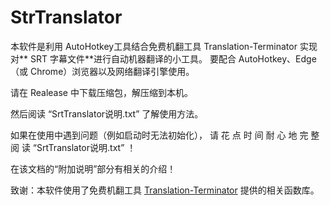 # StrTranslator
本软件是利用 AutoHotkey工具结合免费机翻工具 Translation-Terminator 实现对** SRT 字幕文件**进行自动机器翻译的小工具。
要配合 AutoHotkey、Edge（或 Chrome）浏览器以及网络翻译引擎使用。

请在 Realease 中下载压缩包，解压缩到本机。

然后阅读 “SrtTranslator说明.txt” 了解使用方法。

如果在使用中遇到问题（例如启动时无法初始化），
请 花 点 时 间 耐 心 地 完 整 阅 读 “SrtTranslator说明.txt” ！

在该文档的“附加说明”部分有相关的介绍！

致谢：本软件使用了免费机翻工具 [Translation-Terminator](https://github.com/telppa/Translation-Terminator) 提供的相关函数库。
